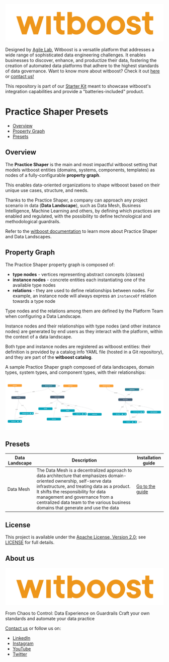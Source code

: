 <p align="center">
    <a href="https://www.agilelab.it/witboost">
        <img src="docs/img/witboost_logo.svg" alt="witboost" width=600>
    </a>
</p>

Designed by [Agile Lab](https://www.agilelab.it/), Witboost is a versatile platform that addresses a wide range of sophisticated data engineering challenges. It enables businesses to discover, enhance, and productize their data, fostering the creation of automated data platforms that adhere to the highest standards of data governance. Want to know more about witboost? Check it out [here](https://witboost.com/platform) or [contact us!](https://witboost.com/contact-us)

This repository is part of our [Starter Kit](https://github.com/agile-lab-dev/witboost-starter-kit) meant to showcase witboost's integration capabilities and provide a "batteries-included" product.

# Practice Shaper Presets

- [Overview](#overview)
- [Property Graph](#property-graph)
- [Presets](#presets)

## Overview

The **Practice Shaper** is the main and most impactful witboost setting that models witboost entities (domains, systems, components, templates) as nodes of a fully-configurable **property graph**.

This enables data-oriented organizations to shape witboost based on their unique use cases, structure, and needs.

Thanks to the Practice Shaper, a company can approach any project scenario in data (**Data Landscape**), such as Data Mesh, Business Intelligence, Machine Learning and others, by defining which practices are enabled and regulated, with the possibility to define technological and methodological guardrails.

Refer to the [witboost documentation](https://docs.witboost.com) to learn more about Practice Shaper and Data Landscapes.

## Property Graph

The Practice Shaper property graph is composed of:

- **type nodes** - vertices representing abstract concepts (classes)
- **instance nodes** - concrete entities each instantiating one of the available type nodes
- **relations** - they are used to define relationships between nodes. For example, an instance node will always express an `instanceOf` relation towards a type node

Type nodes and the relations among them are defined by the Platform Team when configuring a Data Landscape.

Instance nodes and their relationships with type nodes (and other instance nodes) are generated by end users as they interact with the platform, within the context of a data landscape.

Both type and instance nodes are registered as witboost entities: their definition is provided by a catalog info YAML file (hosted in a Git repository), and they are part of the **witboost catalog**.

A sample Practice Shaper graph composed of data landscapes, domain types, system types, and component types, with their relationships:

![Sample property graph](./docs/img/sample-graph.png "A sample Practice Shaper graph")

## Presets

| Data Landscape | Description                                                                                                                                                                                                                                                                                                                           | Installation guide                                           |
| -------------- | ------------------------------------------------------------------------------------------------------------------------------------------------------------------------------------------------------------------------------------------------------------------------------------------------------------------------------------- | ------------------------------------------------------------ |
| Data Mesh      | The Data Mesh is a decentralized approach to data architecture that emphasizes domain-oriented ownership, self-serve data infrastructure, and treating data as a product. It shifts the responsibility for data management and governance from a centralized data team to the various business domains that generate and use the data | [Go to the guide](./src/data-landscapes/data-mesh/README.md) |

## License

This project is available under the [Apache License, Version 2.0](https://opensource.org/licenses/Apache-2.0); see [LICENSE](LICENSE) for full details.

## About us

<p align="center">
    <a href="https://www.witboost.com">
        <img src="docs/img/witboost_logo.svg" alt="Witboost" width=600>
    </a>
</p>

From Chaos to Control: Data Experience on Guardrails
Craft your own standards and automate your data practice

[Contact us](https://witboost.com/contact-us) or follow us on:
- [LinkedIn](https://www.linkedin.com/showcase/witboost/)
- [Instagram](https://www.instagram.com/agilelab_official/)
- [YouTube](https://www.youtube.com/channel/UCTWdhr7_4JmZIpZFhMdLzAA)
- [Twitter](https://twitter.com/agile__lab)

